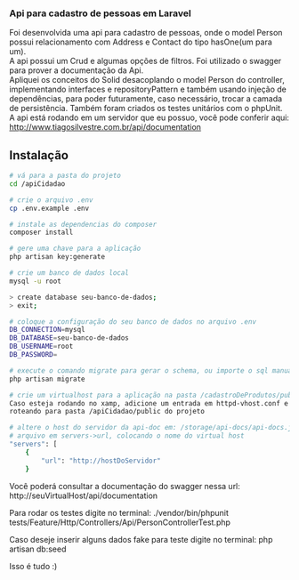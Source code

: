 ### Api para cadastro de pessoas em Laravel

Foi desenvolvida uma api para cadastro de pessoas, onde o model Person possui relacionamento 
com Address e Contact do tipo hasOne(um para um). <br/>
A api possui um Crud e algumas opções de filtros. Foi utilizado o swagger para prover a documentação da Api.<br/> 
Apliquei os conceitos do Solid desacoplando o model Person do controller, implementando interfaces e repositoryPattern e também usando injeção de dependências, para poder futuramente, caso necessário, trocar a camada de persistência.
Também foram criados os testes unitários com o phpUnit. A api está rodando em um servidor que eu possuo, você pode conferir aqui:
http://www.tiagosilvestre.com.br/api/documentation


## Instalação

```bash
# vá para a pasta do projeto
cd /apiCidadao

# crie o arquivo .env
cp .env.example .env

# instale as dependencias do composer
composer install

# gere uma chave para a aplicação
php artisan key:generate

# crie um banco de dados local
mysql -u root

> create database seu-banco-de-dados;
> exit;

# coloque a configuração do seu banco de dados no arquivo .env
DB_CONNECTION=mysql
DB_DATABASE=seu-banco-de-dados
DB_USERNAME=root
DB_PASSWORD=

# execute o comando migrate para gerar o schema, ou importe o sql manualmente
php artisan migrate

# crie um virtualhost para a aplicação na pasta /cadastroDeProdutos/public
Caso esteja rodando no xamp, adicione um entrada em httpd-vhost.conf e no arquivo hosts,
roteando para pasta /apiCidadao/public do projeto

# altere o host do servidor da api-doc em: /storage/api-docs/api-docs.json, no começo do
# arquivo em servers->url, colocando o nome do virtual host
"servers": [
    {
        "url": "http://hostDoServidor"
    }
```
Você poderá consultar a documentação do swagger nessa url: http://seuVirtualHost/api/documentation

Para rodar os testes digite no terminal: ./vendor/bin/phpunit tests/Feature/Http/Controllers/Api/PersonControllerTest.php

Caso deseje inserir alguns dados fake para teste digite no terminal: php artisan db:seed

Isso é tudo :)
